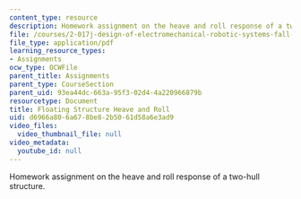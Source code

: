 ```yaml
---
content_type: resource
description: Homework assignment on the heave and roll response of a two-hull structure.
file: /courses/2-017j-design-of-electromechanical-robotic-systems-fall-2009/d6966a806a678be82b5061d58a6e3ad9_MIT2_017JF09_p41.pdf
file_type: application/pdf
learning_resource_types:
- Assignments
ocw_type: OCWFile
parent_title: Assignments
parent_type: CourseSection
parent_uid: 93ea44dc-663a-95f3-02d4-4a220966879b
resourcetype: Document
title: Floating Structure Heave and Roll
uid: d6966a80-6a67-8be8-2b50-61d58a6e3ad9
video_files:
  video_thumbnail_file: null
video_metadata:
  youtube_id: null
---
```

Homework assignment on the heave and roll response of a two-hull structure.

